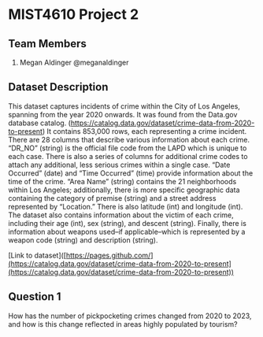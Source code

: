 
# MIST4610 Project 2



## Team Members

1. Megan Aldinger @meganaldinger
## Dataset Description

This dataset captures incidents of crime within the City of Los Angeles, spanning from the year 2020 onwards. It was found from the Data.gov database catalog. (https://catalog.data.gov/dataset/crime-data-from-2020-to-present) It contains 853,000 rows, each representing a crime incident. There are 28 columns that describe various information about each crime. “DR_NO” (string) is the official file code from the LAPD which is unique to each case. There is also a series of columns for additional crime codes to attach any additional, less serious crimes within a single case. “Date Occurred” (date) and “Time Occurred” (time) provide information about the time of the crime. “Area Name” (string) contains the 21 neighborhoods within Los Angeles; additionally, there is more specific geographic data containing the category of premise (string) and a street address represented by “Location.” There is also latitude (int) and longitude (int). The dataset also contains information about the victim of each crime, including their age (int), sex (string), and descent (string). Finally, there is information about weapons used–if applicable–which is represented by a weapon code (string) and description (string). 

[Link to dataset]([https://pages.github.com/](https://catalog.data.gov/dataset/crime-data-from-2020-to-present](https://catalog.data.gov/dataset/crime-data-from-2020-to-present))

## Question 1
How has the number of pickpocketing crimes changed from 2020 to 2023, and how is this change reflected in areas highly populated by tourism?  

